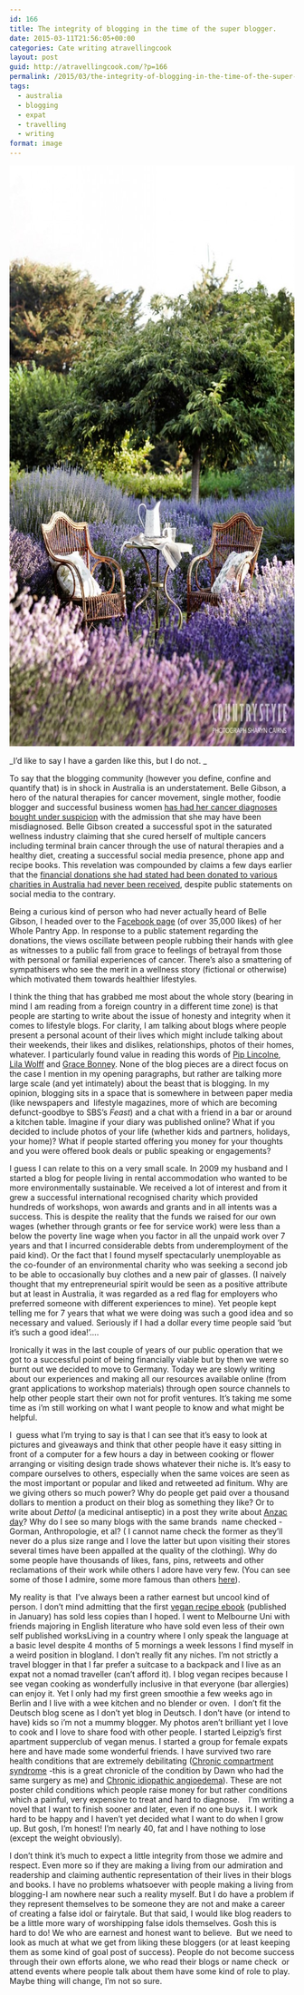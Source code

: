 ```yaml
---
id: 166
title: The integrity of blogging in the time of the super blogger.
date: 2015-03-11T21:56:05+00:00
categories: Cate writing atravellingcook
layout: post
guid: http://atravellingcook.com/?p=166
permalink: /2015/03/the-integrity-of-blogging-in-the-time-of-the-super-blogger.html
tags:
  - australia
  - blogging
  - expat
  - travelling
  - writing
format: image
---
```

_[<img class="alignnone size-large wp-image-187" src="/images/atc-migrate/2015/03/10841807_928212963889942_8731249480817064250_o-683x1024.jpg" alt="10841807_928212963889942_8731249480817064250_o" width="683" height="1024" />](/images/atc-migrate/2015/03/10841807_928212963889942_8731249480817064250_o.jpg)_

_I&#8217;d like to say I have a garden like this, but I do not. _



To say that the blogging community (however you define, confine and quantify that) is in shock in Australia is an understatement. Belle Gibson, a hero of the natural therapies for cancer movement, single mother, foodie blogger and successful business women [has had her cancer diagnoses bought under suspicion](http://www.theaustralian.com.au/business/mega-blogger-belle-gibson-casts-doubt-on-her-own-cancer-claims/story-e6frg8zx-1227255933051) with the admission that she may have been misdiagnosed. Belle Gibson created a successful spot in the saturated wellness industry claiming that she cured herself of multiple cancers including terminal brain cancer through the use of natural therapies and a healthy diet, creating a successful social media presence, phone app and recipe books. This revelation was compounded by claims a few days earlier that the [financial donations she had stated had been donated to various charities in Australia had never been received](http://www.smh.com.au/digital-life/digital-life-news/charity-money-promised-by-inspirational-health-app-developer-belle-gibson-not-handed-over-20150308-13xgqk.html), despite public statements on social media to the contrary.

Being a curious kind of person who had never actually heard of Belle Gibson, I headed over to the F[acebook page](https://www.facebook.com/thewholepantryapp/posts/465291736956451) (of over 35,000 likes) of her Whole Pantry App. In response to a public statement regarding the donations, the views oscillate between people rubbing their hands with glee as witnesses to a public fall from grace to feelings of betrayal from those with personal or familial experiences of cancer. There&#8217;s also a smattering of sympathisers who see the merit in a wellness story (fictional or otherwise) which motivated them towards healthier lifestyles.

I think the thing that has grabbed me most about the whole story (bearing in mind I am reading from a foreign country in a different time zone) is that people are starting to write about the issue of honesty and integrity when it comes to lifestyle blogs. For clarity, I am talking about blogs where people present a personal acount of their lives which might include talking about their weekends, their likes and dislikes, relationships, photos of their homes, whatever. I particularly found value in reading this words of [Pip Lincolne](http://meetmeatmikes.com/the-like-cycle-daydreamy-wanderlust/), [Lila Wolff](http://www.lilawolff.com/blog/the-pressure-to-perform-and-bitterness) and [Grace Bonney](http://www.designsponge.com/2015/03/negativityonline.html). None of the blog pieces are a direct focus on the case I mention in my opening paragraphs, but rather are talking more large scale (and yet intimately) about the beast that is blogging. In my opinion, blogging sits in a space that is somewhere in between paper media (like newspapers and  lifestyle magazines, more of which are becoming defunct-goodbye to SBS&#8217;s _Feast_) and a chat with a friend in a bar or around a kitchen table. Imagine if your diary was published online? What if you decided to include photos of your life (whether kids and partners, holidays, your home)? What if people started offering you money for your thoughts and you were offered book deals or public speaking or engagements?

I guess I can relate to this on a very small scale. In 2009 my husband and I started a blog for people living in rental accommodation who wanted to be more environmentally sustainable. We received a lot of interest and from it grew a successful international recognised charity which provided hundreds of workshops, won awards and grants and in all intents was a success. This is despite the reality that the funds we raised for our own wages (whether through grants or fee for service work) were less than a below the poverty line wage when you factor in all the unpaid work over 7 years and that I incurred considerable debts from underemployment of the paid kind). Or the fact that I found myself spectacularly unemployable as the co-founder of an environmental charity who was seeking a second job to be able to occasionally buy clothes and a new pair of glasses. (I naively thought that my entrepreneurial spirit would be seen as a positive attribute but at least in Australia, it was regarded as a red flag for employers who preferred someone with different experiences to mine). Yet people kept telling me for 7 years that what we were doing was such a good idea and so necessary and valued. Seriously if I had a dollar every time people said &#8216;but it&#8217;s such a good idea!&#8217;&#8230;.

Ironically it was in the last couple of years of our public operation that we got to a successful point of being financially viable but by then we were so burnt out we decided to move to Germany. Today we are slowly writing about our experiences and making all our resources available online (from grant applications to workshop materials) through open source channels to help other people start their own not for profit ventures. It&#8217;s taking me some time as i&#8217;m still working on what I want people to know and what might be helpful.

I  guess what I&#8217;m trying to say is that I can see that it&#8217;s easy to look at pictures and giveaways and think that other people have it easy sitting in front of a computer for a few hours a day in between cooking or flower arranging or visiting design trade shows whatever their niche is. It&#8217;s easy to compare ourselves to others, especially when the same voices are seen as the most important or popular and liked and retweeted ad finitum. Why are we giving others so much power? Why do people get paid over a thousand dollars to mention a product on their blog as something they like? Or to write about _Dettol_ (a medicinal antiseptic) in a post they write about [Anzac day](http://en.wikipedia.org/wiki/Anzac_Day)? Why do I see so many blogs with the same brands  name checked -Gorman, Anthropologie, et al? ( I cannot name check the former as they&#8217;ll never do a plus size range and I love the latter but upon visiting their stores several times have been appalled at the quality of the clothing). Why do some people have thousands of likes, fans, pins, retweets and other reclamations of their work while others I adore have very few. (You can see some of those I admire, some more famous than others [here](http://atravellingcook.com/2014/02/link-a-long-cates-insprirations.html)).

My reality is that  I&#8217;ve always been a rather earnest but uncool kind of person. I don&#8217;t mind admitting that the first [vegan recipe ebook](https://sellfy.com/p/2sEt/) (published in January) has sold less copies than I hoped. I went to Melbourne Uni with friends majoring in English literature who have sold even less of their own self published worksLiving in a country where I only speak the language at a basic level despite 4 months of 5 mornings a week lessons I find myself in a weird position in blogland. I don&#8217;t really fit any niches. I&#8217;m not strictly a travel blogger in that I far prefer a suitcase to a backpack and I live as an expat not a nomad traveller (can&#8217;t afford it). I blog vegan recipes because I see vegan cooking as wonderfully inclusive in that everyone (bar allergies) can enjoy it. Yet I only had my first green smoothie a few weeks ago in Berlin and I live with a wee kitchen and no blender or oven.  I don&#8217;t fit the Deutsch blog scene as I don&#8217;t yet blog in Deutsch. I don&#8217;t have (or intend to have) kids so i&#8217;m not a mummy blogger. My photos aren&#8217;t brilliant yet I love to cook and I love to share food with other people. I started Leipzig&#8217;s first apartment supperclub of vegan menus. I started a group for female expats here and have made some wonderful friends. I have survived two rare health conditions that are extremely debilitating ([Chronic compartment syndrome](http://www.google.de/imgres?imgurl=http%3A%2F%2F4.bp.blogspot.com%2F-SEvMJuRRVNw%2FTa92enRDDEI%2FAAAAAAAAARg%2FrdLx9Hp6UNI%2Fs1600%2Ffasciotomy.jpg&imgrefurl=http%3A%2F%2Fliving-with-compartment-syndrome.blogspot.com%2Fp%2Fwhat-is-fasciotomy.html&h=432&w=362&tbnid=VsWInVuzfu_6BM%3A&zoom=1&docid=ZROKDiPXVSWY7M&ei=e5sAVa-WNIXxULXKgUA&tbm=isch&iact=rc&uact=3&dur=906&page=1&start=0&ndsp=30&ved=0CDkQrQMwCA) -this is a great chronicle of the condition by Dawn who had the same surgery as me) and [Chronic idiopathic angioedema](http://www.dermnetnz.org/reactions/angioedema.html)). These are not poster child conditions which people raise money for but rather conditions which a painful, very expensive to treat and hard to diagnose.    I&#8217;m writing a novel that I want to finish sooner and later, even if no one buys it. I work hard to be happy and I haven&#8217;t yet decided what I want to do when I grow up. But gosh, I&#8217;m honest! I&#8217;m nearly 40, fat and I have nothing to lose (except the weight obviously).

I don&#8217;t think it&#8217;s much to expect a little integrity from those we admire and respect. Even more so if they are making a living from our admiration and readership and claiming authentic representation of their lives in their blogs and books. I have no problems whatsoever with people making a living from blogging-I am nowhere near such a reality myself. But I do have a problem if they represent themselves to be someone they are not and make a career of creating a false idol or fairytale. But that said, I would like blog readers to be a little more wary of worshipping false idols themselves. Gosh this is hard to do! We who are earnest and honest want to believe.  But we need to look as much at what we get from liking these bloggers (or at least keeping them as some kind of goal post of success). People do not become success through their own efforts alone, we who read their blogs or name check  or attend events where people talk about them have some kind of role to play. Maybe thing will change, I&#8217;m not so sure.